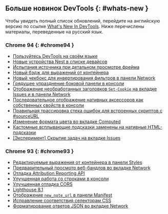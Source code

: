 ## Больше новинок DevTools {: #whats-new }

Чтобы увидеть полный список обновлений,  перейдите на английскую версию по ссылке 
[What's New In DevTools](/tags/new-in-devtools/). Ниже перечислены материалы, переведенные на русский язык.


### Chrome 94 {: #chrome94 }

* [Пользуйтесь DevTools на своём языке](/ru/blog/new-in-devtools-94/#localized)
* [Новые устройства Nest в списке девайсов](/ru/blog/new-in-devtools-94/#nest-hub)
* [Испытания источника при детальном просмотре фрейма](/ru/blog/new-in-devtools-94/#origin-trials)
* [Новый бэдж для выражений от контейнера](/ru/blog/new-in-devtools-94/#container-queries)
* [Новый чекбокс для инвертирования фильтров в панели Network](/ru/blog/new-in-devtools-94/#nvert-network-filter)
* [Грядущее упразднение боковой панели в консоли](/ru/blog/new-in-devtools-94/#deprecated)
* [Отображение необработанных заголовков `Set-Cookie` на вкладке Issues и в панели Network](/ru/blog/new-in-devtools-94/#raw-cookies)
* [Последовательное отображение нативных аксессоров как собственных свойств в консоли](/ru/blog/new-in-devtools-94/#native-accessors)
* [Правильная трассировка стека ошибок для встроенных скриптов с #sourceURL](/ru/blog/new-in-devtools-94/#inline-script)
* [Изменение формата цвета во вкладке Computed](/ru/blog/new-in-devtools-94/#color-unit)
* [Кастомные всплывающие подсказки заменены на нативные HTML-подсказки](/ru/blog/new-in-devtools-94/#tooltip)
* [[Эксперимент] Скрытие задач на вкладке Issues](/ru/blog/new-in-devtools-94/#hide-issues)


### Chrome 93 {: #chrome93 }

* [Редактируемые выражения от контейнера в панели Styles](/ru/blog/new-in-devtools-93/#container-queries)
* [Предварительный просмотр веб-бандлов во вкладке Network](/ru/blog/new-in-devtools-93/#web-bundle)
* [Отладка Attribution Reporting API](/ru/blog/new-in-devtools-93/#attribution-reporting)
* [Улучшенная работа со строками в консоли](/ru/blog/new-in-devtools-93/#string)
* [Улучшенная отладка CORS](/ru/blog/new-in-devtools-93/#cors)
* [Lighthouse 8.1](/ru/blog/new-in-devtools-93/#lighthouse)
* [Отображение `new_note_url` в панели Manifest](/ru/blog/new-in-devtools-93/#new-note-url)
* [Исправление соответствия селекторам CSS](/ru/blog/new-in-devtools-93/#matching-selectors)
* [Форматирование ответов JSON во вкладке Network](/ru/blog/new-in-devtools-93/#pretty-print-json)
